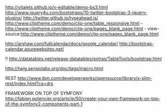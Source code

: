 http://vitalets.github.io/x-editable/demo-bs3.html
http://www.jquery4u.com/bootstraps/10-twitter-bootstrap-3-jquery-plugins/
http://twitter.github.io/typeahead.js/
http://www.cliptheme.com/demo/clip-one/table_responsive.html - http://www.cliptheme.com/demo/clip-one/pages_blank_page.html - view-source:http://www.cliptheme.com/demo/clip-one/pages_blank_page.html

http://arshaw.com/fullcalendar/docs/google_calendar/
http://bootstrap-calendar.azurewebsites.net/

!! http://datatables.net/release-datatables/extras/TableTools/bootstrap.html

http://twig.sensiolabs.org/doc/tags/macro.html

REST
http://www.ibm.com/developerworks/opensource/library/x-slim-rest/index.html?ca=drs



FRAMEWORK ON TOP OF SYMFONY
http://fabien.potencier.org/article/50/create-your-own-framework-on-top-of-the-symfony2-components-part-1